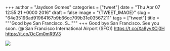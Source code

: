 
+++
author = "Jaydson Gomes"
categories = ["tweet"]
date = "Thu Apr 07 12:55:21 +0000 2016"
draft = false
image = "{TWEET_IMAGE}"
slug = "64e35196ad91964167b9b66cc709b31e03567211"
tags = ["tweet"]
title = """Good bye San Francisco. S..."""
+++
Good bye San Francisco. See you soon. (@ San Francisco International Airport (SFO)) https://t.co/Xa8yyXCj0H https://t.co/OcCm0mR9V3

![](/images/tweet-media/718059589267243009-CfcPZE7WQAExutV.jpg)